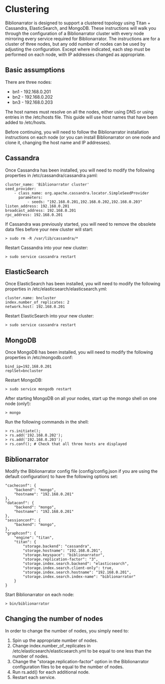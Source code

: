 Clustering
==========

Biblionarrator is designed to support a clustered topology using Titan + Cassandra,
ElasticSearch, and MongoDB. These instructions will walk you through the configuration
of a Biblionarrator cluster with every node mirroring every service required for
Biblionarrator. The instructions are for a cluster of three nodes, but any odd number
of nodes can be used by adjusting the configuration. Except where indicated, each step
must be performed on each node, with IP addresses changed as appropriate.

Basic assumptions
-----------------

There are three nodes:

* bn1 - 192.168.0.201 
* bn2 - 192.168.0.202 
* bn3 - 192.168.0.203 

The host names must resolve on all the nodes, either using DNS or using entries in
the /etc/hosts file. This guide will use host names that have been added to /etc/hosts.

Before continuing, you will need to follow the Biblionarrator installation instructions
on each node (or you can install Biblionarrator on one node and clone it, changing the
host name and IP addresses).

Cassandra
---------

Once Cassandra has been installed, you will need to modify the following properties
in /etc/cassandra/cassandra.yaml:

    cluster_name: 'Biblionarrator cluster'
    seed_provider:
        - class_name: org.apache.cassandra.locator.SimpleSeedProvider
          parameters:
              - seeds: "192.168.0.201,192.168.0.202,192.168.0.203"
    listen_address: 192.168.0.201
    broadcast_address: 192.168.0.201
    rpc_address: 192.168.0.201

If Cassandra was previously started, you will need to remove the obsolete data files
before your new cluster will start:

    > sudo rm -R /var/lib/cassandra/*

Restart Cassandra into your new cluster:

    > sudo service cassandra restart

ElasticSearch
-------------

Once ElasticSearch has been installed, you will need to modify the following
properties in /etc/elasticsearch/elasticsearch.yml:

    cluster.name: bncluster
    index.number_of_replicates: 2
    network.host: 192.168.0.201

Restart ElasticSearch into your new cluster:

    > sudo service cassandra restart

MongoDB
-------

Once MongoDB has been installed, you will need to modify the following properties
in /etc/mongodb.conf:

    bind_ip=192.168.0.201
    replSet=bncluster

Restart MongoDB:

    > sudo service mongodb restart

After starting MongoDB on all your nodes, start up the mongo shell on one node
(only!):

    > mongo

Run the following commands in the shell:

    > rs.initiate();
    > rs.add('192.168.0.202');
    > rs.add('192.168.0.203');
    > rs.conf(); # Check that all three hosts are displayed

Biblionarrator
--------------

Modify the Biblionarrator config file (config/config.json if you are using the
default configuration) to have the following options set:

    "cacheconf": {
        "backend": "mongo",
        "hostname": "192.168.0.201"
    },
    "dataconf": {
        "backend": "mongo",
        "hostname": "192.168.0.201"
    },
    "sessionconf": {
        "backend": "mongo",
    },
    "graphconf": {
        "engine": "titan",
        "titan": {
            "storage.backend": "cassandra",
            "storage.hostname": "192.168.0.201",
            "storage.keyspace": "biblionarrator",
            "storage.replication-factor": "3",
            "storage.index.search.backend": "elasticsearch",
            "storage.index.search.client-only": true,
            "storage.index.search.hostname": "192.168.0.201",
            "storage.index.search.index-name": "biblionarrator"
        }
    }

Start Biblionarrator on each node:

    > bin/biblionarrator


Changing the number of nodes
----------------------------

In order to change the number of nodes, you simply need to:

1. Spin up the appropriate number of nodes.
2. Change index.number_of_replicates in /etc/elasticsearch/elasticsearch.yml
   to be equal to one less than the number of nodes.
3. Change the "storage.replication-factor" option in the Biblionarrator configuration
   files to be equal to the number of nodes.
4. Run rs.add() for each additional node.
5. Restart each service.
